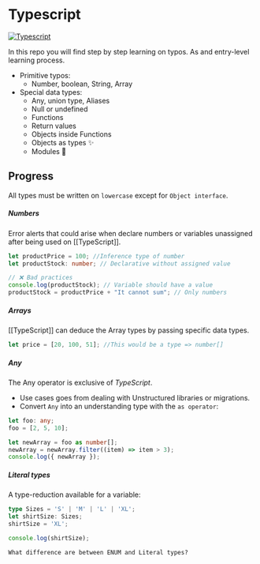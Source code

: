 # Typescript

[![Typescript](https://img.shields.io/badge/Typescript-Hello%20World-%2333ccff)](https://img.shields.io/badge/Typescript-Hello%20World-%2333ccff)

In this repo you will find step by step learning on typos. As and entry-level learning process.

- Primitive typos:
  - Number, boolean, String, Array
- Special data types:
  - Any, union type, Aliases
  - Null or undefined
  - Functions
  - Return values
  - Objects inside Functions
  - Objects as types ✨
  - Modules 🍃

## Progress

All types must be written on `lowercase` except for `Object interface`.

##### Numbers

Error alerts that could arise when declare numbers or variables unassigned after being used on [[TypeScript]].

```typescript
let productPrice = 100; //Inference type of number
let productStock: number; // Declarative without assigned value

// ❌ Bad practices
console.log(productStock); // Variable should have a value
productStock = productPrice + "It cannot sum"; // Only numbers
```

##### Arrays

[[TypeScript]] can deduce the Array types by passing specific data types.

```typescript
let price = [20, 100, 51]; //This would be a type => number[]
```

##### Any

The Any operator is exclusive of _TypeScript_.

- Use cases goes from dealing with Unstructured libraries or migrations.
- Convert `Any` into an understanding type with the `as operator`:

```typescript
let foo: any;
foo = [2, 5, 10];

let newArray = foo as number[];
newArray = newArray.filter((item) => item > 3);
console.log({ newArray });
```

##### Literal types

A type-reduction available for a variable:

```Typescript
type Sizes = 'S' | 'M' | 'L' | 'XL';
let shirtSize: Sizes;
shirtSize = 'XL';

console.log(shirtSize);
```

`What difference are between ENUM and Literal types?`

